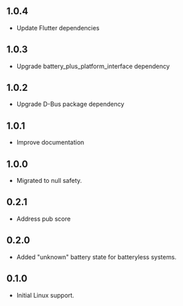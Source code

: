 ## 1.0.4

- Update Flutter dependencies

## 1.0.3

- Upgrade battery_plus_platform_interface dependency

## 1.0.2

- Upgrade D-Bus package dependency

## 1.0.1

- Improve documentation

## 1.0.0

- Migrated to null safety.

## 0.2.1

- Address pub score

## 0.2.0

- Added "unknown" battery state for batteryless systems.

## 0.1.0

- Initial Linux support.
